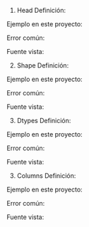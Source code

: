 1. Head
 Definición:

 Ejemplo en este proyecto:

 Error común:

 Fuente vista:

 2. Shape
 Definición:

 Ejemplo en este proyecto:

 Error común:

 Fuente vista:

 3. Dtypes
 Definición:

 Ejemplo en este proyecto:

 Error común:

 Fuente vista:

 3. Columns
 Definición:

 Ejemplo en este proyecto:

 Error común:

 Fuente vista: